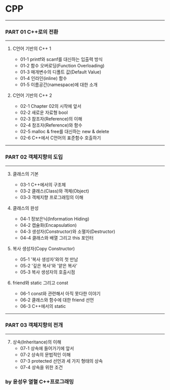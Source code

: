 # CPP

---
### PART 01 C++로의 전환
---

 1. C언어 기반의 C++ 1
	* 01-1 printf와 scanf를 대신하는 입출력 방식
	* 01-2 함수 오버로딩(Function Overloading)
	* 01-3 매개변수의 디폴트 값(Default Value)
	* 01-4 인라인(inline) 함수
	* 01-5 이름공간(namespace)에 대한 소개

2. C언어 기반의 C++ 2
	* 02-1 Chapter 02의 시작에 앞서
	* 02-2 새로운 자료형 bool
	* 02-3 참조자(Reference)의 이해
	* 02-4 참조자(Reference)와 함수
	* 02-5 malloc & free를 대신하는 new & delete
	* 02-6 C++에서 C언어의 표준함수 호출하기

---
### PART 02 객체지향의 도입
---

3. 클래스의 기본
	* 03-1 C++에서의 구조체
	* 03-2 클래스(Class)와 객체(Object)
	* 03-3 객체지향 프로그래밍의 이해
	
4. 클래스의 완성
	* 04-1 정보은닉(Information Hiding)
	* 04-2 캡슐화(Encapsulation)
	* 04-3 생성자(Constructor)와 소멸자(Destructor)
	* 04-4 클래스와 배열 그리고 this 포인터
	
5. 복사 생성자(Copy Constructor)
	* 05-1 '복사 생성자'와의 첫 만남
	* 05-2 '깊은 복사'와 '얕은 복사'
	* 05-3 복사 생성자의 호출시점
	
6. friend와 static 그리고 const
	* 06-1 const와 관련해서 아직 못다한 이야기
	* 06-2 클래스와 함수에 대한 friend 선언
	* 06-3 C++에서의 static
	
---
### PART 03 객체지향의 전개
---

7. 상속(Inheritance)의 이해
	* 07-1 상속에 들어가기에 앞서
	* 07-2 상속의 문법적인 이해
	* 07-3 protected 선언과 세 가지 형태의 상속
	* 07-4 상속을 위한 조건
	

  











### by 윤성우 열혈 C++프로그래밍
